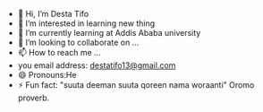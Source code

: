 - 👋 Hi, I’m Desta Tifo 
- 👀 I’m interested in learning new thing
- 🌱 I’m currently learning at Addis Ababa university 
- 💞️ I’m looking to collaborate on ...
- 📫 How to reach me ...
- you email address: destatifo13@gmail.com
- 😄 Pronouns:He
- ⚡ Fun fact: "suuta deeman suuta qoreen nama woraanti" Oromo proverb.

<!---
Destatifo/Destatifo is a ✨ special ✨ repository because its `README.md` (this file) appears on your GitHub profile.
You can click the Preview link to take a look at your changes.
--->
